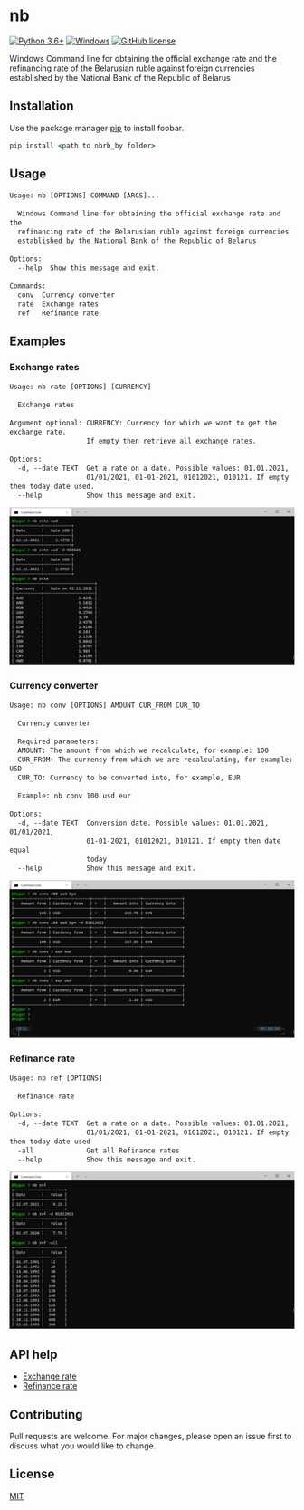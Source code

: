 # nb

[![Python 3.6+](https://upload.wikimedia.org/wikipedia/commons/8/8c/Blue_Python_3.6%2B_Shield_Badge.svg)](https://www.python.org/downloads/release/python-360/) [![Windows](https://svgshare.com/i/ZhY.svg)](https://github.com/Rygor83/kalc) [![GitHub license](https://img.shields.io/github/license/Naereen/StrapDown.js.svg)](https://choosealicense.com/licenses/mit/)

Windows Command line for obtaining the official exchange rate and the refinancing rate of the Belarusian ruble against
foreign currencies established by the National Bank of the Republic of Belarus

## Installation

Use the package manager [pip](https://pip.pypa.io/en/stable/) to install foobar.

```cmd
pip install <path to nbrb_by folder>
```

## Usage

```
Usage: nb [OPTIONS] COMMAND [ARGS]...

  Windows Command line for obtaining the official exchange rate and the
  refinancing rate of the Belarusian ruble against foreign currencies
  established by the National Bank of the Republic of Belarus

Options:
  --help  Show this message and exit.

Commands:
  conv  Currency converter
  rate  Exchange rates
  ref   Refinance rate
```

## Examples

### Exchange rates

```
Usage: nb rate [OPTIONS] [CURRENCY]

  Exchange rates

Argument optional: CURRENCY: Currency for which we want to get the exchange rate. 
                   If empty then retrieve all exchange rates.

Options:
  -d, --date TEXT  Get a rate on a date. Possible values: 01.01.2021,
                   01/01/2021, 01-01-2021, 01012021, 010121. If empty then today date used.
  --help           Show this message and exit.
```

![nb rate commands](resources/images/nb_rate_commands.jpg)

### Currency converter

```
Usage: nb conv [OPTIONS] AMOUNT CUR_FROM CUR_TO

  Currency converter

  Required parameters:
  AMOUNT: The amount from which we recalculate, for example: 100
  CUR_FROM: The currency from which we are recalculating, for example: USD
  CUR_TO: Currency to be converted into, for example, EUR

  Example: nb conv 100 usd eur

Options:
  -d, --date TEXT  Conversion date. Possible values: 01.01.2021, 01/01/2021,
                   01-01-2021, 01012021, 010121. If empty then date equal
                   today
  --help           Show this message and exit.
```

![nb conv commands](resources/images/nb_conv_commands.jpg)

### Refinance rate

```
Usage: nb ref [OPTIONS]

  Refinance rate

Options:
  -d, --date TEXT  Get a rate on a date. Possible values: 01.01.2021,
                   01/01/2021, 01-01-2021, 01012021, 010121. If empty then today date used
  -all             Get all Refinance rates
  --help           Show this message and exit.
```

![nb ref commands](resources/images/nb_ref_commands.jpg)

## API help

- [Exchange rate](https://www.nbrb.by/apihelp/exrates)
- [Refinance rate](https://www.nbrb.by/apihelp/refinancingrate)

## Contributing

Pull requests are welcome. For major changes, please open an issue first to discuss what you would like to change.

## License

[MIT](https://choosealicense.com/licenses/mit/)